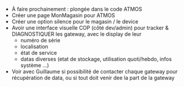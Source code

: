 - À faire prochainement : plongée dans le code ATMOS
- Créer une page MonMagasin pour ATMOS 
- Créer une option silence pour le magasin / le device
- Avoir une interface visuelle COP (côté dev/admin) pour tracker & DIAGNOSTIQUER les gateway, avec le display de leur 
    - numéro de série
    - localisation
    - état de service
    - datas diverses (etat de stockage, utilisation quoti/hebdo, infos système ...)
- Voir avec Guillaume si possibilité de contacter chaque gateway pour récupération de data, ou si tout doit venir dee la part de la gateway